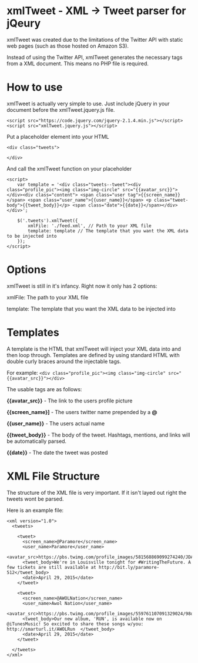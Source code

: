 # xmlTweet - XML -> Tweet parser for jQeury

xmlTweet was created due to the limitations of the Twitter API with static web pages (such as those hosted on Amazon S3).

Instead of using the Twitter API, xmlTweet generates the necessary tags from a XML document. This means no PHP file is required.

# How to use

xmlTweet is actually very simple to use. Just include jQuery in your document before the xmlTweet.jquery.js file.

```
<script src="https://code.jquery.com/jquery-2.1.4.min.js"></script>
<script src="xmlTweet.jquery.js"></script>
```

Put a placeholder element into your HTML

```
<div class="tweets">

</div>
```

And call the xmlTweet function on your placeholder

```
<script>
    var template = '<div class="tweets--tweet"><div class="profile_pic"><img class="img-circle" src="{{avatar_src}}"></div><div class="content"> <span class="user tag">{{screen_name}}</span> <span class="user_name">{{user_name}}</span> <p class="tweet-body">{{tweet_body}}</p> <span class="date">{{date}}</span></div></div>';

    $('.tweets').xmlTweet({
        xmlFile: './feed.xml', // Path to your XML file
        template: template // The template that you want the XML data to be injected into
    });
</script>
```

# Options

xmlTweet is still in it's infancy. Right now it only has 2 options:

xmlFile: The path to your XML file

template: The template that you want the XML data to be injected into

# Templates

A template is the HTML that xmlTweet will inject your XML data into and then loop through. Templates are defined by using standard HTML with double curly braces around the injectable tags.

For example: `<div class="profile_pic"><img class="img-circle" src="{{avatar_src}}"></div>`

The usable tags are as follows:

__{{avatar_src}}__      - The link to the users profile picture

__{{screen_name}]__     - The users twitter name prepended by a __@__

__{{user_name}}__       - The users actual name

__{{tweet_body}}__      - The body of the tweet. Hashtags, mentions, and links will be automatically parsed.

__{{date}}__            - The date the tweet was posted

# XML File Structure

The structure of the XML file is very important. If it isn't layed out right the tweets wont be parsed.

Here is an example file:

```
<xml version="1.0">
  <tweets>

    <tweet>
      <screen_name>@Paramore</screen_name>
      <user_name>Paramore</user_name>
      <avatar_src>https://pbs.twimg.com/profile_images/581568869099274240/JDAj9I1n.jpg</avatar_src>
      <tweet_body>We're in Louisville tonight for #WritingTheFuture. A few tickets are still available at http://bit.ly/paramore-512</tweet_body>
      <date>April 29, 2015</date>
    </tweet>

    <tweet>
      <screen_name>@AWOLNation</screen_name>
      <user_name>Awol Nation</user_name>
      <avatar_src>https://pbs.twimg.com/profile_images/559761107091329024/98qeYWlt.jpeg</avatar_src>
      <tweet_body>Our new album, 'RUN', is available now on @iTunesMusic! So excited to share these songs w/you: http://smarturl.it/AWOLRun  </tweet_body>
      <date>April 29, 2015</date>
    </tweet>

  </tweets>
</xml>
```